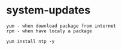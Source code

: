 # system-updates

```
yum - when download package from internet
rpm - when have localy a package
```
```
yum install ntp -y
```



